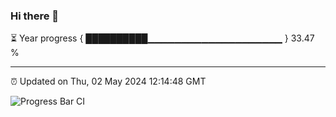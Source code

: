 ### Hi there 👋

⏳ Year progress { ██████████▁▁▁▁▁▁▁▁▁▁▁▁▁▁▁▁▁▁▁▁ } 33.47 %

---

⏰ Updated on Thu, 02 May 2024 12:14:48 GMT

![Progress Bar CI](https://github.com/Shyam-Makwana/GitHub-Actions-Demo/workflows/Progress%20Bar%20CI/badge.svg)

